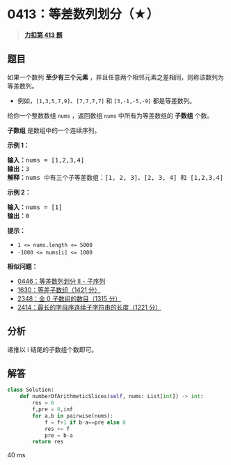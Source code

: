 # 0413：等差数列划分（★）


> <u>**[力扣第 413 题](https://leetcode.cn/problems/arithmetic-slices/)**</u>

## 题目

<p>如果一个数列 <strong>至少有三个元素</strong> ，并且任意两个相邻元素之差相同，则称该数列为等差数列。</p>

<ul>
<li>例如，<code>[1,3,5,7,9]</code>、<code>[7,7,7,7]</code> 和 <code>[3,-1,-5,-9]</code> 都是等差数列。</li>
</ul>

<div class="original__bRMd">
<div>
<p>给你一个整数数组 <code>nums</code> ，返回数组 <code>nums</code> 中所有为等差数组的 <strong>子数组</strong> 个数。</p>

<p><strong>子数组</strong> 是数组中的一个连续序列。</p>



<p><strong>示例 1：</strong></p>

<pre>
<strong>输入：</strong>nums = [1,2,3,4]
<strong>输出：</strong>3
<strong>解释：</strong>nums 中有三个子等差数组：[1, 2, 3]、[2, 3, 4] 和 [1,2,3,4] 自身。
</pre>

<p><strong>示例 2：</strong></p>

<pre>
<strong>输入：</strong>nums = [1]
<strong>输出：</strong>0
</pre>



<p><strong>提示：</strong></p>

<ul>
<li><code>1 <= nums.length <= 5000</code></li>
<li><code>-1000 <= nums[i] <= 1000</code></li>
</ul>
</div>
</div>


**相似问题：**
- [0446：等差数列划分 II - 子序列](/leetcode/0446)
- [1630：等差子数组（1421 分）](/leetcode/1630)
- [2348：全 0 子数组的数目（1315 分）](/leetcode/2348)
- [2414：最长的字母序连续子字符串的长度（1221 分）](/leetcode/2414)


## 分析

递推以 i 结尾的子数组个数即可。


## 解答

```python
class Solution:
    def numberOfArithmeticSlices(self, nums: List[int]) -> int:
        res = 0
        f,pre = 0,inf
        for a,b in pairwise(nums):
            f = f+1 if b-a==pre else 0
            res += f
            pre = b-a
        return res
```
40 ms

